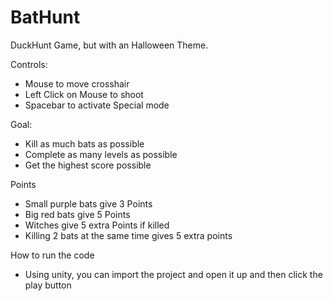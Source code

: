 # BatHunt
DuckHunt Game, but with an Halloween Theme.

Controls:
- Mouse to move crosshair
- Left Click on Mouse to shoot
- Spacebar to activate Special mode

Goal:
- Kill as much bats as possible
- Complete as many levels as possible
- Get the highest score possible

Points
- Small purple bats give 3 Points
- Big red bats give 5 Points
- Witches give 5 extra Points if killed
- Killing 2 bats at the same time gives 5 extra points

How to run the code
- Using unity, you can import the project and open it up and then click the play button
